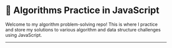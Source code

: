 # 🧠 Algorithms Practice in JavaScript

Welcome to my algorithm problem-solving repo! This is where I practice and store my solutions to various algorithm and data structure challenges using JavaScript.

---